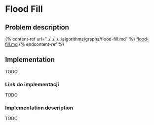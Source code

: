 # Flood Fill

## Problem description

{% content-ref url="../../../../algorithms/graphs/flood-fill.md" %}
[flood-fill.md](../../../../algorithms/graphs/flood-fill.md)
{% endcontent-ref %}

## Implementation

TODO

### Link do implementacji

TODO

### Implementation description

TODO
